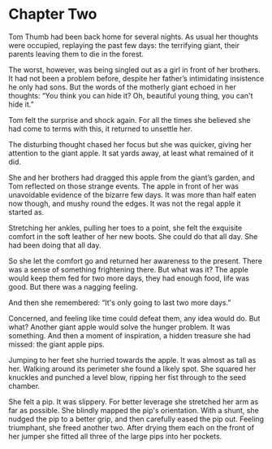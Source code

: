 # Chapter Two

Tom Thumb had been back home for several nights. As usual her thoughts were occupied, replaying the past few days: the terrifying giant, their parents leaving them to die in the forest.

The worst, however, was being singled out as a girl in front of her brothers. It had not been a problem before, despite her father’s intimidating insistence he only had sons. But the words of the motherly giant echoed in her thoughts: “You think you can hide it? Oh, beautiful young thing, you can't hide it.”

Tom felt the surprise and shock again. For all the times she believed she had come to terms with this, it returned to unsettle her.

The disturbing thought chased her focus but she was quicker, giving her attention to the giant apple. It sat yards away, at least what remained of it did. 

She and her brothers had dragged this apple from the giant’s garden, and Tom reflected on those strange events. The apple in front of her was unavoidable evidence of the bizarre few days. It was more than half eaten now though, and mushy round the edges. It was not the regal apple it started as.

Stretching her ankles, pulling her toes to a point, she felt the exquisite comfort in the soft leather of her new boots. She could do that all day. She had been doing that all day.

So she let the comfort go and returned her awareness to the present. There was a sense of something frightening there. But what was it? The apple would keep them fed for two more days, they had enough food, life was good. But there was a nagging feeling. 

And then she remembered: “It's only going to last two more days.”

Concerned, and feeling like time could defeat them, any idea would do. But what? Another giant apple would solve the hunger problem. It was something. And then a moment of inspiration, a hidden treasure she had missed: the giant apple pips.

Jumping to her feet she hurried towards the apple. It was almost as tall as her. Walking around its perimeter she found a likely spot. She squared her knuckles and punched a level blow, ripping her fist through to the seed chamber.

She felt a pip. It was slippery. For better leverage she stretched her arm as far as possible. She blindly mapped the pip's orientation. With a shunt, she nudged the pip to a better grip, and then carefully eased the pip out. Feeling triumphant, she freed another two. After drying them each on the front of her jumper she fitted all three of the large pips into her pockets.
